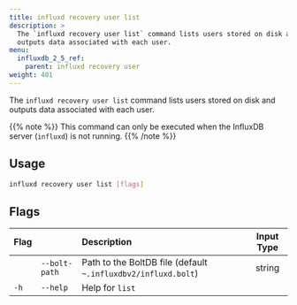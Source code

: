 ```yaml
---
title: influxd recovery user list
description: >
  The `influxd recovery user list` command lists users stored on disk and 
  outputs data associated with each user.
menu:
  influxdb_2_5_ref:
    parent: influxd recovery user
weight: 401
---
```


The `influxd recovery user list` command lists users stored on disk and 
outputs data associated with each user.

{{% note %}}
This command can only be executed when the InfluxDB server (`influxd`) is not running.
{{% /note %}}

## Usage
```sh
influxd recovery user list [flags]
```

## Flags
| Flag |               | Description                                                   | Input Type |
| :--- | :------------ | :------------------------------------------------------------ | :--------: |
|      | `--bolt-path` | Path to the BoltDB file (default `~.influxdbv2/influxd.bolt`) |   string   |
| `-h` | `--help`      | Help for `list`                                               |            |